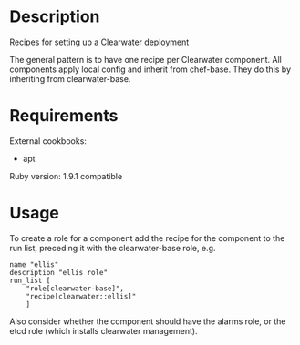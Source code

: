 Description
===========

Recipes for setting up a Clearwater deployment

The general pattern is to have one recipe per Clearwater component. 
All components apply local config and inherit from chef-base.
They do this by inheriting from clearwater-base.

Requirements
============

External cookbooks:
- apt

Ruby version:
1.9.1 compatible

Usage
=====

To create a role for a component add the recipe for the component to the
run list, preceding it with the clearwater-base role, e.g.

    name "ellis"
    description "ellis role"
    run_list [
        "role[clearwater-base]",
        "recipe[clearwater::ellis]"
        ] 

Also consider whether the component should have the alarms role,
or the etcd role (which installs clearwater management).
